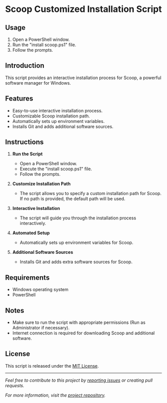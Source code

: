 # Scoop Customized Installation Script

## Usage
1. Open a PowerShell window.
2. Run the "install scoop.ps1" file.
3. Follow the prompts.

## Introduction
This script provides an interactive installation process for Scoop, a powerful software manager for Windows.

## Features
- Easy-to-use interactive installation process.
- Customizable Scoop installation path.
- Automatically sets up environment variables.
- Installs Git and adds additional software sources.

## Instructions

1. **Run the Script**
   - Open a PowerShell window.
   - Execute the "install scoop.ps1" file.
   - Follow the prompts.

2. **Customize Installation Path**
   - The script allows you to specify a custom installation path for Scoop. If no path is provided, the default path will be used.

3. **Interactive Installation**
   - The script will guide you through the installation process interactively.

4. **Automated Setup**
   - Automatically sets up environment variables for Scoop.

5. **Additional Software Sources**
   - Installs Git and adds extra software sources for Scoop.

## Requirements
- Windows operating system
- PowerShell

## Notes
- Make sure to run the script with appropriate permissions (Run as Administrator if necessary).
- Internet connection is required for downloading Scoop and additional software.

## License
This script is released under the [MIT License](LICENSE).

---

*Feel free to contribute to this project by [reporting issues](https://github.com/hqp1203/Scoop-Onclick-Script.git/issues) or creating pull requests.*

*For more information, visit the [project repository](https://github.com/hqp1203/Scoop-Onclick-Script.git).*
